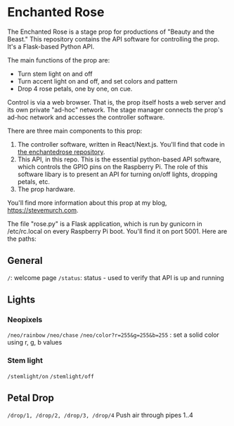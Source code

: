 # Enchanted Rose

The Enchanted Rose is a stage prop for productions of "Beauty and the Beast." This repository contains the API software for controlling the prop. It's a Flask-based Python API. 

The main functions of the prop are: 

- Turn stem light on and off
- Turn accent light on and off, and set colors and pattern 
- Drop 4 rose petals, one by one, on cue.

Control is via a web browser. That is, the prop itself hosts a web server and its own private "ad-hoc" network. The stage manager connects the prop's ad-hoc network and accesses the controller software. 

There are three main components to this prop:

1) The controller software, written in React/Next.js. You'll find that code in [the enchantedrose repository](https://github.com/stevemurch/enchantedrose). 
2) This API, in this repo. This is the essential python-based API software, which controls the GPIO pins on the Raspberry Pi. The role of this software libary is to present an API for turning on/off lights, dropping petals, etc.  
3) The prop hardware. 

You'll find more information about this prop at my blog, https://stevemurch.com.  

The file "rose.py" is a Flask application, which is run by gunicorn in 
/etc/rc.local on every Raspberry Pi boot. You'll find it on port 5001. 
Here are the paths:

## General
```/```: welcome page
```/status```: status - used to verify that API is up and running

## Lights

### Neopixels
```/neo/rainbow```
```/neo/chase```
```/neo/color?r=255&g=255&b=255```
: set a solid color using r, g, b values

### Stem light
```/stemlight/on```
```/stemlight/off```

## Petal Drop
```/drop/1, /drop/2, /drop/3, /drop/4```
Push air through pipes 1..4 



